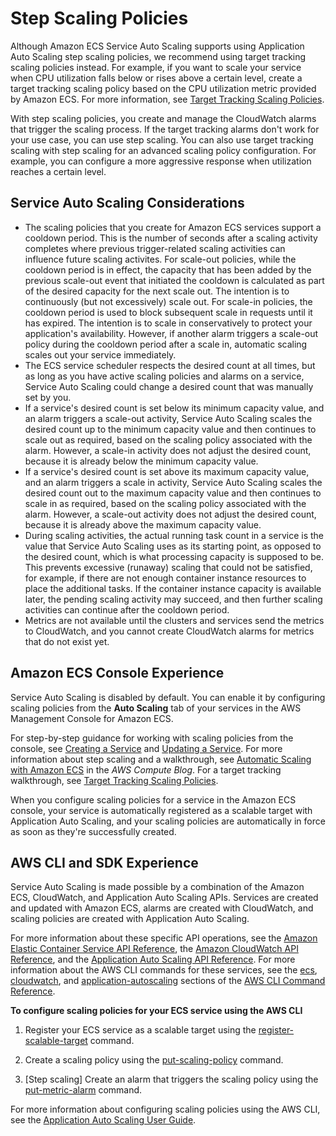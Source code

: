 # Step Scaling Policies<a name="service-autoscaling-stepscaling"></a>

Although Amazon ECS Service Auto Scaling supports using Application Auto Scaling step scaling policies, we recommend using target tracking scaling policies instead\. For example, if you want to scale your service when CPU utilization falls below or rises above a certain level, create a target tracking scaling policy based on the CPU utilization metric provided by Amazon ECS\. For more information, see [Target Tracking Scaling Policies](service-autoscaling-targettracking.md)\.

With step scaling policies, you create and manage the CloudWatch alarms that trigger the scaling process\. If the target tracking alarms don't work for your use case, you can use step scaling\. You can also use target tracking scaling with step scaling for an advanced scaling policy configuration\. For example, you can configure a more aggressive response when utilization reaches a certain level\. 

## Service Auto Scaling Considerations<a name="auto-scaling-concepts"></a>
+ The scaling policies that you create for Amazon ECS services support a cooldown period\. This is the number of seconds after a scaling activity completes where previous trigger\-related scaling activities can influence future scaling activites\. For scale\-out policies, while the cooldown period is in effect, the capacity that has been added by the previous scale\-out event that initiated the cooldown is calculated as part of the desired capacity for the next scale out\. The intention is to continuously \(but not excessively\) scale out\. For scale\-in policies, the cooldown period is used to block subsequent scale in requests until it has expired\. The intention is to scale in conservatively to protect your application's availability\. However, if another alarm triggers a scale\-out policy during the cooldown period after a scale in, automatic scaling scales out your service immediately\. 
+ The ECS service scheduler respects the desired count at all times, but as long as you have active scaling policies and alarms on a service, Service Auto Scaling could change a desired count that was manually set by you\.
+ If a service's desired count is set below its minimum capacity value, and an alarm triggers a scale\-out activity, Service Auto Scaling scales the desired count up to the minimum capacity value and then continues to scale out as required, based on the scaling policy associated with the alarm\. However, a scale\-in activity does not adjust the desired count, because it is already below the minimum capacity value\.
+ If a service's desired count is set above its maximum capacity value, and an alarm triggers a scale in activity, Service Auto Scaling scales the desired count out to the maximum capacity value and then continues to scale in as required, based on the scaling policy associated with the alarm\. However, a scale\-out activity does not adjust the desired count, because it is already above the maximum capacity value\.
+ During scaling activities, the actual running task count in a service is the value that Service Auto Scaling uses as its starting point, as opposed to the desired count, which is what processing capacity is supposed to be\. This prevents excessive \(runaway\) scaling that could not be satisfied, for example, if there are not enough container instance resources to place the additional tasks\. If the container instance capacity is available later, the pending scaling activity may succeed, and then further scaling activities can continue after the cooldown period\.
+ Metrics are not available until the clusters and services send the metrics to CloudWatch, and you cannot create CloudWatch alarms for metrics that do not exist yet\.

## Amazon ECS Console Experience<a name="service-auto-scaling-console"></a>

Service Auto Scaling is disabled by default\. You can enable it by configuring scaling policies from the **Auto Scaling** tab of your services in the AWS Management Console for Amazon ECS\. 

For step\-by\-step guidance for working with scaling policies from the console, see [Creating a Service](create-service.md) and [Updating a Service](update-service.md)\. For more information about step scaling and a walkthrough, see [Automatic Scaling with Amazon ECS](http://aws.amazon.com/blogs/compute/automatic-scaling-with-amazon-ecs/) in the *AWS Compute Blog*\. For a target tracking walkthrough, see [Target Tracking Scaling Policies](service-autoscaling-targettracking.md)\.

When you configure scaling policies for a service in the Amazon ECS console, your service is automatically registered as a scalable target with Application Auto Scaling, and your scaling policies are automatically in force as soon as they're successfully created\. 

## AWS CLI and SDK Experience<a name="service-auto-scaling-api"></a>

Service Auto Scaling is made possible by a combination of the Amazon ECS, CloudWatch, and Application Auto Scaling APIs\. Services are created and updated with Amazon ECS, alarms are created with CloudWatch, and scaling policies are created with Application Auto Scaling\. 

For more information about these specific API operations, see the [Amazon Elastic Container Service API Reference](https://docs.aws.amazon.com/AmazonECS/latest/APIReference/), the [Amazon CloudWatch API Reference](https://docs.aws.amazon.com/AmazonCloudWatch/latest/APIReference/), and the [Application Auto Scaling API Reference](https://docs.aws.amazon.com/ApplicationAutoScaling/latest/APIReference/)\. For more information about the AWS CLI commands for these services, see the [ecs](https://docs.aws.amazon.com/cli/latest/reference/ecs), [cloudwatch](https://docs.aws.amazon.com/cli/latest/reference/cloudwatch), and [application\-autoscaling](https://docs.aws.amazon.com/cli/latest/reference/application-autoscaling) sections of the [AWS CLI Command Reference](https://docs.aws.amazon.com/cli/latest/reference/)\.

**To configure scaling policies for your ECS service using the AWS CLI**

1. Register your ECS service as a scalable target using the [register\-scalable\-target](https://docs.aws.amazon.com/cli/latest/reference/application-autoscaling/register-scalable-target.html) command\.

1. Create a scaling policy using the [put\-scaling\-policy](https://docs.aws.amazon.com/cli/latest/reference/application-autoscaling/put-scaling-policy.html) command\.

1. \[Step scaling\] Create an alarm that triggers the scaling policy using the [put\-metric\-alarm](https://docs.aws.amazon.com/cli/latest/reference/cloudwatch/put-metric-alarm.html) command\.

For more information about configuring scaling policies using the AWS CLI, see the [Application Auto Scaling User Guide](https://docs.aws.amazon.com/autoscaling/application/userguide/)\.
